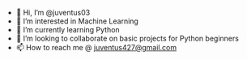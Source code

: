 - 👋 Hi, I’m @juventus03
- 👀 I’m interested in Machine Learning
- 🌱 I’m currently learning Python
- 💞️ I’m looking to collaborate on basic projects for Python beginners
- 📫 How to reach me @ juventus427@gmail.com

<!---
juventus03/juventus03 is a ✨ special ✨ repository because its `README.md` (this file) appears on your GitHub profile.
You can click the Preview link to take a look at your changes.
--->
